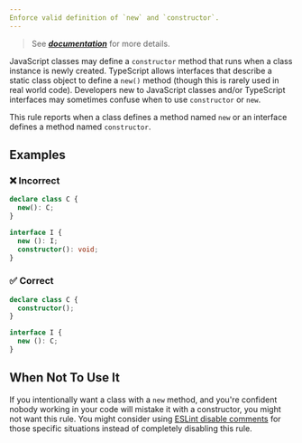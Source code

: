 ```yaml
---
Enforce valid definition of `new` and `constructor`.
---
```


> See [***documentation***](https://developer.huawei.com/consumer/{{region}}/doc/harmonyos-guides-{{apiVersion}}/ide_no-misused-new-{{apiVersion}}) for more details.

JavaScript classes may define a `constructor` method that runs when a class instance is newly created.
TypeScript allows interfaces that describe a static class object to define a `new()` method (though this is rarely used in real world code).
Developers new to JavaScript classes and/or TypeScript interfaces may sometimes confuse when to use `constructor` or `new`.

This rule reports when a class defines a method named `new` or an interface defines a method named `constructor`.

## Examples

<!--tabs-->

### ❌ Incorrect

```ts
declare class C {
  new(): C;
}

interface I {
  new (): I;
  constructor(): void;
}
```

### ✅ Correct

```ts
declare class C {
  constructor();
}

interface I {
  new (): C;
}
```

## When Not To Use It

If you intentionally want a class with a `new` method, and you're confident nobody working in your code will mistake it with a constructor, you might not want this rule.
You might consider using [ESLint disable comments](https://eslint.org/docs/latest/use/configure/rules#using-configuration-comments-1) for those specific situations instead of completely disabling this rule.
